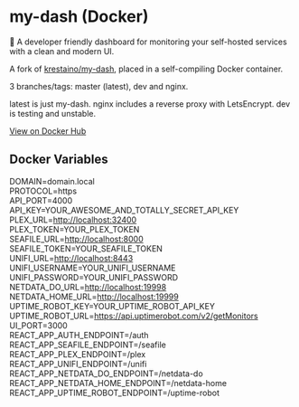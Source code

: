 # my-dash (Docker)

🔢 A developer friendly dashboard for monitoring your self-hosted services with a clean and modern UI.
  
A fork of [krestaino/my-dash](https://github.com/krestaino/my-dash), placed in a self-compiling Docker container.
  
3 branches/tags: master (latest), dev and nginx.
  
latest is just my-dash. nginx includes a reverse proxy with LetsEncrypt. dev is testing and unstable.
  
[View on Docker Hub](https://hub.docker.com/r/lusky3/my-dash)
  
## Docker Variables
  
  DOMAIN=domain.local  
  PROTOCOL=https  
  API_PORT=4000  
  API_KEY=YOUR_AWESOME_AND_TOTALLY_SECRET_API_KEY  
  PLEX_URL=<http://localhost:32400>  
  PLEX_TOKEN=YOUR_PLEX_TOKEN  
  SEAFILE_URL=<http://localhost:8000>  
  SEAFILE_TOKEN=YOUR_SEAFILE_TOKEN  
  UNIFI_URL=<http://localhost:8443>  
  UNIFI_USERNAME=YOUR_UNIFI_USERNAME  
  UNIFI_PASSWORD=YOUR_UNIFI_PASSWORD  
  NETDATA_DO_URL=<http://localhost:19998>  
  NETDATA_HOME_URL=<http://localhost:19999>  
  UPTIME_ROBOT_KEY=YOUR_UPTIME_ROBOT_API_KEY  
  UPTIME_ROBOT_URL=<https://api.uptimerobot.com/v2/getMonitors>  
  UI_PORT=3000  
  REACT_APP_AUTH_ENDPOINT=/auth  
  REACT_APP_SEAFILE_ENDPOINT=/seafile  
  REACT_APP_PLEX_ENDPOINT=/plex  
  REACT_APP_UNIFI_ENDPOINT=/unifi  
  REACT_APP_NETDATA_DO_ENDPOINT=/netdata-do  
  REACT_APP_NETDATA_HOME_ENDPOINT=/netdata-home  
  REACT_APP_UPTIME_ROBOT_ENDPOINT=/uptime-robot
